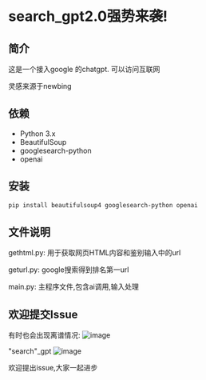 # search_gpt2.0强势来袭!

## 简介
这是一个接入google 的chatgpt. 可以访问互联网

灵感来源于newbing

## 依赖

- Python 3.x
- BeautifulSoup
- googlesearch-python
- openai

## 安装

```bash
pip install beautifulsoup4 googlesearch-python openai
```

## 文件说明
gethtml.py: 用于获取网页HTML内容和鉴别输入中的url

geturl.py: google搜索得到排名第一url

main.py: 主程序文件,包含ai调用,输入处理

## 欢迎提交Issue

有时也会出现离谱情况:
![image](https://github.com/daishuge/search_gpt/assets/122254868/647e5d20-59ec-4181-8838-876e29e5b12b)

"search"_gpt
![image](https://github.com/daishuge/search_gpt/assets/122254868/e6fd59c7-71a0-4dc7-8be2-3772d8e80c82)


欢迎提出issue,大家一起进步
